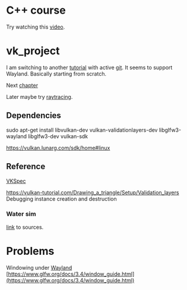 # C++ course
Try watching this [video](https://www.youtube.com/watch?v=8jLOx1hD3_o).

# vk_project
I am switching to another [tutorial](https://vulkan-tutorial.com/) with active [git](https://github.com/Overv/VulkanTutorial).
It seems to support Wayland. Basically starting from scratch.

Next [chapter](https://vulkan-tutorial.com/en/Uniform_buffers/Descriptor_layout_and_buffer)

Later maybe try [raytracing](https://github.com/RayTracing/raytracing.github.io).

## Dependencies
sudo apt-get install libvulkan-dev vulkan-validationlayers-dev libglfw3-wayland libglfw3-dev vulkan-sdk

https://vulkan.lunarg.com/sdk/home#linux

## Reference
[VKSpec](https://www.khronos.org/registry/vulkan/specs/1.2-extensions/html/vkspec.html#memory-allocation)

https://vulkan-tutorial.com/Drawing_a_triangle/Setup/Validation_layers  Debugging instance creation and destruction

### Water sim
[link](https://people.csail.mit.edu/kuiwu/gvdb_sim.html) to sources.

# Problems
Windowing under [Wayland](https://discourse.glfw.org/t/using-glfw-under-wayland/1547/3)
[https://www.glfw.org/docs/3.4/window_guide.html](https://www.glfw.org/docs/3.4/window_guide.html)